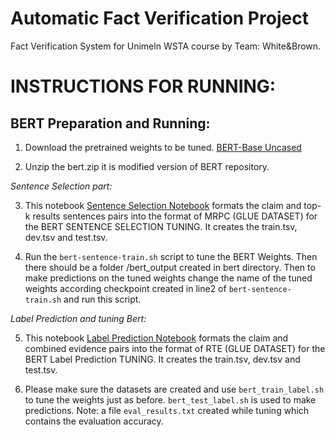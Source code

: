 # Automatic Fact Verification Project
Fact Verification System for Unimeln WSTA course by Team: White&Brown.

# INSTRUCTIONS FOR RUNNING:


## BERT Preparation and Running:
1. Download the pretrained weights to be tuned. [BERT-Base Uncased](https://storage.googleapis.com/bert_models/2018_10_18/uncased_L-12_H-768_A-12.zip)

2. Unzip the bert.zip it is modified version of BERT repository.

*Sentence Selection part:*

3. This notebook [Sentence Selection Notebook](https://github.com/hima950/WSTA_FACT_VERIFICATION/blob/master/sentence_selection.ipynb) formats the claim and top-k results sentences pairs into the format of MRPC (GLUE DATASET) for the BERT SENTENCE SELECTION TUNING. It creates the train.tsv, dev.tsv and test.tsv.

4. Run the `bert-sentence-train.sh` script to tune the BERT Weights. Then there should be a folder /bert_output created in bert directory. Then to make predictions on the tuned weights change the name of the tuned weights according checkpoint created in line2 of `bert-sentence-train.sh` and run this script.

*Label Prediction and tuning Bert:*

5. This notebook [Label Prediction Notebook](https://github.com/hima950/WSTA_FACT_VERIFICATION/blob/master/label_selection_sentences.ipynb) formats the claim and combined evidence pairs into the format of RTE (GLUE DATASET) for the BERT Label Prediction TUNING. It creates the train.tsv, dev.tsv and test.tsv.

6. Please make sure the datasets are created and use `bert_train_label.sh` to tune the weights just as before. `bert_test_label.sh` is used to make predictions.
Note: a file `eval_results.txt` created while tuning which contains the evaluation accuracy.

